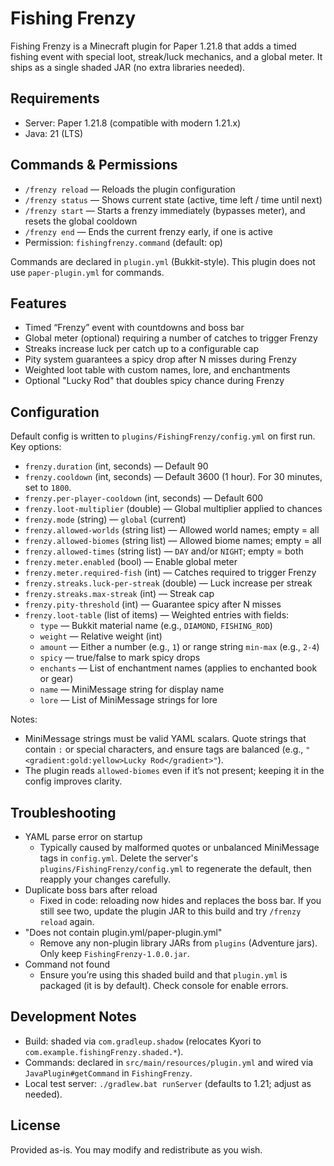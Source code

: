 # Fishing Frenzy

Fishing Frenzy is a Minecraft plugin for Paper 1.21.8 that adds a timed fishing event with special loot, streak/luck mechanics, and a global meter. It ships as a single shaded JAR (no extra libraries needed).

## Requirements
- Server: Paper 1.21.8 (compatible with modern 1.21.x)
- Java: 21 (LTS)


## Commands & Permissions
- `/frenzy reload` — Reloads the plugin configuration
- `/frenzy status` — Shows current state (active, time left / time until next)
- `/frenzy start` — Starts a frenzy immediately (bypasses meter), and resets the global cooldown
- `/frenzy end` — Ends the current frenzy early, if one is active
- Permission: `fishingfrenzy.command` (default: op)

Commands are declared in `plugin.yml` (Bukkit-style). This plugin does not use `paper-plugin.yml` for commands.

## Features
- Timed “Frenzy” event with countdowns and boss bar
- Global meter (optional) requiring a number of catches to trigger Frenzy
- Streaks increase luck per catch up to a configurable cap
- Pity system guarantees a spicy drop after N misses during Frenzy
- Weighted loot table with custom names, lore, and enchantments
- Optional "Lucky Rod" that doubles spicy chance during Frenzy

## Configuration
Default config is written to `plugins/FishingFrenzy/config.yml` on first run. Key options:

- `frenzy.duration` (int, seconds) — Default 90
- `frenzy.cooldown` (int, seconds) — Default 3600 (1 hour). For 30 minutes, set to `1800`.
- `frenzy.per-player-cooldown` (int, seconds) — Default 600
- `frenzy.loot-multiplier` (double) — Global multiplier applied to chances
- `frenzy.mode` (string) — `global` (current)
- `frenzy.allowed-worlds` (string list) — Allowed world names; empty = all
- `frenzy.allowed-biomes` (string list) — Allowed biome names; empty = all
- `frenzy.allowed-times` (string list) — `DAY` and/or `NIGHT`; empty = both
- `frenzy.meter.enabled` (bool) — Enable global meter
- `frenzy.meter.required-fish` (int) — Catches required to trigger Frenzy
- `frenzy.streaks.luck-per-streak` (double) — Luck increase per streak
- `frenzy.streaks.max-streak` (int) — Streak cap
- `frenzy.pity-threshold` (int) — Guarantee spicy after N misses
- `frenzy.loot-table` (list of items) — Weighted entries with fields:
  - `type` — Bukkit material name (e.g., `DIAMOND`, `FISHING_ROD`)
  - `weight` — Relative weight (int)
  - `amount` — Either a number (e.g., `1`) or range string `min-max` (e.g., `2-4`)
  - `spicy` — true/false to mark spicy drops
  - `enchants` — List of enchantment names (applies to enchanted book or gear)
  - `name` — MiniMessage string for display name
  - `lore` — List of MiniMessage strings for lore

Notes:
- MiniMessage strings must be valid YAML scalars. Quote strings that contain `:` or special characters, and ensure tags are balanced (e.g., `"<gradient:gold:yellow>Lucky Rod</gradient>"`).
- The plugin reads `allowed-biomes` even if it’s not present; keeping it in the config improves clarity.

## Troubleshooting
- YAML parse error on startup
  - Typically caused by malformed quotes or unbalanced MiniMessage tags in `config.yml`. Delete the server's `plugins/FishingFrenzy/config.yml` to regenerate the default, then reapply your changes carefully.
- Duplicate boss bars after reload
  - Fixed in code: reloading now hides and replaces the boss bar. If you still see two, update the plugin JAR to this build and try `/frenzy reload` again.
- "Does not contain plugin.yml/paper-plugin.yml"
  - Remove any non-plugin library JARs from `plugins` (Adventure jars). Only keep `FishingFrenzy-1.0.0.jar`.
- Command not found
  - Ensure you’re using this shaded build and that `plugin.yml` is packaged (it is by default). Check console for enable errors.

## Development Notes
- Build: shaded via `com.gradleup.shadow` (relocates Kyori to `com.example.fishingFrenzy.shaded.*`).
- Commands: declared in `src/main/resources/plugin.yml` and wired via `JavaPlugin#getCommand` in `FishingFrenzy`.
- Local test server: `./gradlew.bat runServer` (defaults to 1.21; adjust as needed).

## License
Provided as-is. You may modify and redistribute as you wish.
